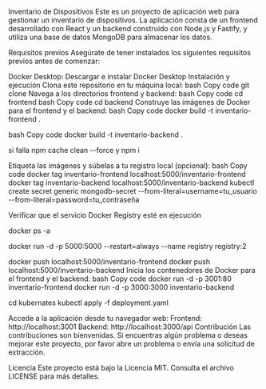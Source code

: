 Inventario de Dispositivos
Este es un proyecto de aplicación web para gestionar un inventario de dispositivos. La aplicación consta de un frontend desarrollado con React y un backend construido con Node.js y Fastify, y utiliza una base de datos MongoDB para almacenar los datos.

Requisitos previos
Asegúrate de tener instalados los siguientes requisitos previos antes de comenzar:

Docker Desktop: Descargar e instalar Docker Desktop
Instalación y ejecución
Clona este repositorio en tu máquina local:
bash
Copy code
git clone <url-del-repositorio>
Navega a los directorios frontend y backend:
bash
Copy code
cd frontend
bash
Copy code
cd backend
Construye las imágenes de Docker para el frontend y el backend:
bash
Copy code
docker build -t inventario-frontend .

bash
Copy code
docker build -t inventario-backend .

si falla npm cache clean --force y npm i

Etiqueta las imágenes y súbelas a tu registro local (opcional):
bash
Copy code
docker tag inventario-frontend localhost:5000/inventario-frontend
docker tag inventario-backend localhost:5000/inventario-backend
kubectl create secret generic mongodb-secret --from-literal=username=tu_usuario --from-literal=password=tu_contraseña

Verificar que el servicio Docker Registry esté en ejecución

docker ps -a

docker run -d -p 5000:5000 --restart=always --name registry registry:2

docker push localhost:5000/inventario-frontend
docker push localhost:5000/inventario-backend
Inicia los contenedores de Docker para el frontend y el backend:
bash
Copy code
docker run -d -p 3001:80 inventario-frontend
docker run -d -p 3000:3000 inventario-backend

cd kubernates
kubectl apply -f deployment.yaml


Accede a la aplicación desde tu navegador web:
Frontend: http://localhost:3001
Backend: http://localhost:3000/api
Contribución
Las contribuciones son bienvenidas. Si encuentras algún problema o deseas mejorar este proyecto, por favor abre un problema o envía una solicitud de extracción.

Licencia
Este proyecto está bajo la Licencia MIT. Consulta el archivo LICENSE para más detalles.
